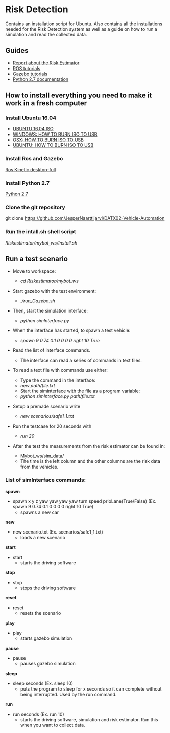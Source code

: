 # Risk Detection
Contains an installation script for Ubuntu. Also contains all the installations needed for the Risk Detection system as well as a guide on how to run a simulation and read the collected data.


## Guides
- [Report about the Risk Estimator](https://hal.inria.fr/hal-00875356/document)
- [ROS tutorials](http://wiki.ros.org/ROS/Tutorials)
- [Gazebo tutorials](http://gazebosim.org/tutorials)
- [Python 2.7 documentation](https://www.python.org/doc/)

## How to install everything you need to make it work in a fresh computer

### Install Ubuntu 16.04
- [UBUNTU 16.04 ISO](http://releases.ubuntu.com/16.04.6/ubuntu-16.04.6-desktop-amd64.iso)
- [WINDOWS: HOW TO BURN ISO TO USB](https://ubuntu.com/tutorials/tutorial-create-a-usb-stick-on-windows#1-overview)
- [OSX: HOW TO BURN ISO TO USB](https://ubuntu.com/tutorials/tutorial-create-a-usb-stick-on-macos?_ga=2.223117851.1046437142.1583252540-1896361471.1583252540#1-overview)
- [UBUNTU: HOW TO BURN ISO TO USB](https://ubuntu.com/tutorials/tutorial-create-a-usb-stick-on-ubuntu?_ga=2.223117851.1046437142.1583252540-1896361471.1583252540#1-overview)

### Install Ros and Gazebo
[Ros Kinetic desktop-full](http://wiki.ros.org/kinetic/Installation/Ubuntu)

### Install Python 2.7
[Python 2.7](https://www.python.org/downloads/release/python-2718/)

### Clone the git repository
git clone https://github.com/JesperNaarttijarvi/DATX02-Vehicle-Automation

### Run the intall.sh shell script 
*Riskestimator/mybot_ws/Install.sh*

## Run a test scenario
- Move to workspace:  
	- *cd Riskestimator/mybot_ws*

- Start gazebo with the test environment:
	- *./run_Gazebo.sh*

- Then, start the simulation interface:
	- *python  simInterface.py*

- When the interface has started, to spawn a test vehicle:
	- *spawn 9 0.74 0.1 0 0 0 0 right 10 True*

- Read the list of interface commands. 
	- The interface can read a series of commands in text files. 
- To read a text file with commands use either:
	- Type the command in the interface: 
	- *new path/file.txt*
	- Start the siminterface with the file as a program variable: 
	- *python  simInterface.py  path/file.txt*

- Setup a premade scenario write
	- *new scenarios/safe1_1.txt*

- Run the testcase for 20 seconds  with
	- *run 20*

- After the test the measurements from the risk estimator can be found in:
	- Mybot_ws/sim_data/ 
	- The time is the left column and the other columns are the risk data from the vehicles. 


### List of simInterface commands:
**spawn**
  - spawn x y z yaw yaw yaw yaw turn speed prioLane(True/False) (Ex. spawn 9 0.74 0.1 0 0 0 0 right 10 True)
    - spawns a new car
    
**new** 
  - new scenario.txt (Ex. scenarios/safe1_1.txt)
    - loads a new scenario
    
**start** 
  - start
    - starts the driving software
    
**stop** 
  - stop
    - stops the driving software
    
**reset** 
  - reset
    - resets the scenario
    
**play** 
  - play
    - starts gazebo simulation
    
**pause** 
  - pause
    - pauses gazebo simulation
    
**sleep** 
  - sleep seconds (Ex. sleep 10)
    - puts the program to sleep for x seconds so it can complete without being interrupted. Used by the run command.
    
**run** 
  - run seconds (Ex. run 10)
    - starts the driving software, simulation and risk estimator. Run this when you want to collect data.
    
